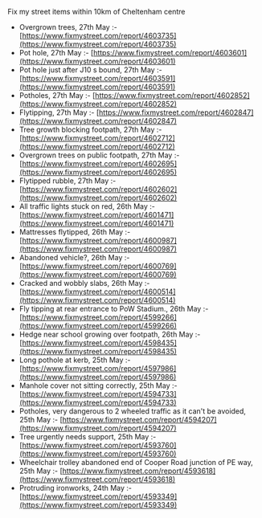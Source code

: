 Fix my street items within 10km of Cheltenham centre

<!-- fix_marker starts -->

- Overgrown trees, 27th May :- [https://www.fixmystreet.com/report/4603735](https://www.fixmystreet.com/report/4603735)
- Pot hole, 27th May :- [https://www.fixmystreet.com/report/4603601](https://www.fixmystreet.com/report/4603601)
- Pot hole just after J10 s bound, 27th May :- [https://www.fixmystreet.com/report/4603591](https://www.fixmystreet.com/report/4603591)
- Potholes, 27th May :- [https://www.fixmystreet.com/report/4602852](https://www.fixmystreet.com/report/4602852)
- Flytipping, 27th May :- [https://www.fixmystreet.com/report/4602847](https://www.fixmystreet.com/report/4602847)
- Tree growth blocking footpath, 27th May :- [https://www.fixmystreet.com/report/4602712](https://www.fixmystreet.com/report/4602712)
- Overgrown trees on public footpath, 27th May :- [https://www.fixmystreet.com/report/4602695](https://www.fixmystreet.com/report/4602695)
- Flytipped rubble, 27th May :- [https://www.fixmystreet.com/report/4602602](https://www.fixmystreet.com/report/4602602)
- All traffic lights stuck on red, 26th May :- [https://www.fixmystreet.com/report/4601471](https://www.fixmystreet.com/report/4601471)
- Mattresses flytipped, 26th May :- [https://www.fixmystreet.com/report/4600987](https://www.fixmystreet.com/report/4600987)
- Abandoned vehicle?, 26th May :- [https://www.fixmystreet.com/report/4600769](https://www.fixmystreet.com/report/4600769)
- Cracked and wobbly slabs, 26th May :- [https://www.fixmystreet.com/report/4600514](https://www.fixmystreet.com/report/4600514)
- Fly tipping at rear entrance to PoW Stadium., 26th May :- [https://www.fixmystreet.com/report/4599266](https://www.fixmystreet.com/report/4599266)
- Hedge near school growing over footpath, 26th May :- [https://www.fixmystreet.com/report/4598435](https://www.fixmystreet.com/report/4598435)
- Long pothole at kerb, 25th May :- [https://www.fixmystreet.com/report/4597986](https://www.fixmystreet.com/report/4597986)
- Manhole cover not sitting correctly, 25th May :- [https://www.fixmystreet.com/report/4594733](https://www.fixmystreet.com/report/4594733)
- Potholes, very dangerous to 2 wheeled traffic as it can't be avoided, 25th May :- [https://www.fixmystreet.com/report/4594207](https://www.fixmystreet.com/report/4594207)
- Tree urgently needs support, 25th May :- [https://www.fixmystreet.com/report/4593760](https://www.fixmystreet.com/report/4593760)
- Wheelchair trolley abandoned end of Cooper Road junction of PE way, 25th May :- [https://www.fixmystreet.com/report/4593618](https://www.fixmystreet.com/report/4593618)
- Protruding ironworks, 24th May :- [https://www.fixmystreet.com/report/4593349](https://www.fixmystreet.com/report/4593349)

<!-- fix_marker ends -->